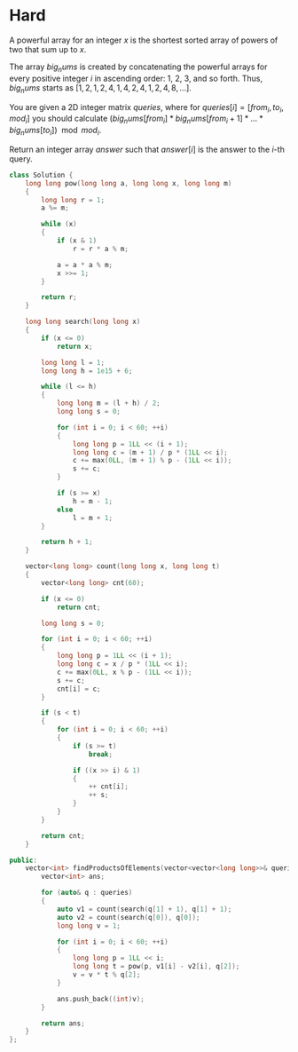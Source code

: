 # Hard

A powerful array for an integer $x$ is the shortest sorted array of powers of two that sum up to $x$.

The array $big_nums$ is created by concatenating the powerful arrays for every positive integer $i$ in ascending order: 1, 2, 3, and so forth. Thus, $big_nums$ starts as $[1, 2, 1, 2, 4, 1, 4, 2, 4, 1, 2, 4, 8, ...]$.

You are given a 2D integer matrix $queries$, where for $queries[i] = [from_i, to_i, mod_i]$ you should calculate $(big_nums[from_i] * big_nums[from_i + 1] * ... * big_nums[to_i]) \mod mod_i$.

Return an integer array $answer$ such that $answer[i]$ is the answer to the $i$-th query.

```cpp
class Solution {
    long long pow(long long a, long long x, long long m)
    {
        long long r = 1;
        a %= m;

        while (x)
        {
            if (x & 1)
                r = r * a % m;

            a = a * a % m;
            x >>= 1;
        }

        return r;
    }

    long long search(long long x)
    {
        if (x <= 0)
            return x;

        long long l = 1;
        long long h = 1e15 + 6;

        while (l <= h)
        {
            long long m = (l + h) / 2;
            long long s = 0;

            for (int i = 0; i < 60; ++i)
            {
                long long p = 1LL << (i + 1);
                long long c = (m + 1) / p * (1LL << i);
                c += max(0LL, (m + 1) % p - (1LL << i));
                s += c;
            }

            if (s >= x)
                h = m - 1;
            else
                l = m + 1;
        }

        return h + 1;
    }

    vector<long long> count(long long x, long long t)
    {
        vector<long long> cnt(60);

        if (x <= 0)
            return cnt;

        long long s = 0;

        for (int i = 0; i < 60; ++i)
        {
            long long p = 1LL << (i + 1);
            long long c = x / p * (1LL << i);
            c += max(0LL, x % p - (1LL << i));
            s += c;
            cnt[i] = c;
        }

        if (s < t)
        {
            for (int i = 0; i < 60; ++i)
            {
                if (s >= t)
                    break;

                if ((x >> i) & 1)
                {
                    ++ cnt[i];
                    ++ s;
                }
            }
        }

        return cnt;
    }

public:
    vector<int> findProductsOfElements(vector<vector<long long>>& queries) {
        vector<int> ans;

        for (auto& q : queries)
        {
            auto v1 = count(search(q[1] + 1), q[1] + 1);
            auto v2 = count(search(q[0]), q[0]);
            long long v = 1;

            for (int i = 0; i < 60; ++i)
            {
                long long p = 1LL << i;
                long long t = pow(p, v1[i] - v2[i], q[2]);
                v = v * t % q[2];
            }

            ans.push_back((int)v);
        }

        return ans;
    }
};
```
